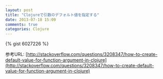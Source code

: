 ```yaml
---
layout: post
title: "Clojureで引数のデフォルト値を指定する"
date: 2013-07-18 15:09
comments: true
categories: Clojure
---
```

{% gist 6027226 %}

参考URL: [http://stackoverflow.com/questions/3208347/how-to-create-default-value-for-function-argument-in-clojure](http://stackoverflow.com/questions/3208347/how-to-create-default-value-for-function-argument-in-clojure)
